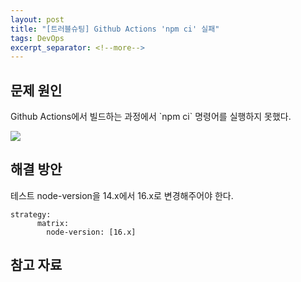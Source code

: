 ```yaml
---
layout: post
title: "[트러블슈팅] Github Actions 'npm ci' 실패"
tags: DevOps
excerpt_separator: <!--more-->
---
```


## 문제 원인

Github Actions에서 빌드하는 과정에서 \`npm ci\` 명령어를 실행하지 못했다.

![](https://img1.daumcdn.net/thumb/R1280x0/?scode=mtistory2&fname=https%3A%2F%2Fblog.kakaocdn.net%2Fdn%2Fcz8ppD%2FbtrWjkVnd23%2FxcZaaDNgluWz4RTVo1KWb0%2Fimg.png)

## 해결 방안

테스트 node-version을 14.x에서 16.x로 변경해주어야 한다.

```
strategy:
      matrix:
        node-version: [16.x]
```

## 참고 자료
